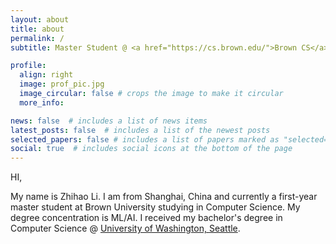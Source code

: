 ```yaml
---
layout: about
title: about
permalink: /
subtitle: Master Student @ <a href="https://cs.brown.edu/">Brown CS</a>, Software Engineer

profile:
  align: right
  image: prof_pic.jpg
  image_circular: false # crops the image to make it circular
  more_info: 

news: false  # includes a list of news items
latest_posts: false  # includes a list of the newest posts
selected_papers: false # includes a list of papers marked as "selected={true}"
social: true  # includes social icons at the bottom of the page
---
```


HI, 

My name is Zhihao Li. I am from Shanghai, China and currently a first-year master student at Brown University studying in Computer Science. My degree concentration is ML/AI. I received my bachelor's degree in Computer Science @ [University of Washington, Seattle]("https://www.cs.washington.edu/").